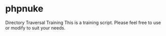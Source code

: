 # phpnuke
Directory Traversal Training
This is a training script.
Please feel free to use or modify to suit your needs.
